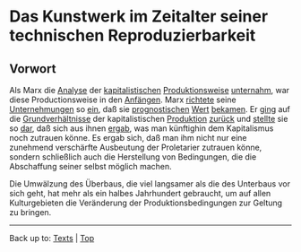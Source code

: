 # Das Kunstwerk im Zeitalter seiner technischen Reproduzierbarkeit

## Vorwort

Als Marx die [Analyse](../../nouns/a/an/Analyse.md) der [kapitalistischen](../../adjectives/k/ka/kapitalistisch.md) [Produktionsweise](../../nouns/p/pr/Produktionsweise.md) [unternahm](../../verbs/u/un/unternehmen.md), war diese Productionsweise in den [Anfängen](../../nouns/a/an/Anfang.md). Marx [richtete](../../verbs/e/ei/einrichten.md) seine [Unternehmungen](../../nouns/u/un/Unternehmung.md) so [ein](../../verbs/e/ei/einrichten.md), daß sie [prognostischen](../../adjectives/p/pr/prognostisch.md) [Wert](../../nouns/w/we/Wert.md) [bekamen](../../verbs/b/be/bekommen.md). Er [ging](../../verbs/z/zu/zurueckgehen.md) auf die [Grundverhältnisse](../../nouns/g/gr/Grundverhaeltnis.md) der kapitalistischen [Produktion](../../nouns/p/pr/Produktion.md) [zurück](../../verbs/z/zu/zurueckgehen.md) und [stellte](../../verbs/d/da/darstellen.md) sie so [dar](../../verbs/d/da/darstellen.md), daß sich aus ihnen [ergab](../../verbs/e/er/ergeben.md), was man künftighin dem Kapitalismus noch zutrauen könne. Es ergab sich, daß man ihm nicht nur eine zunehmend verschärfte Ausbeutung der Proletarier zutrauen könne, sondern schließlich auch die Herstellung von Bedingungen, die die Abschaffung seiner selbst möglich machen.

Die Umwälzung des Überbaus, die viel langsamer als die des Unterbaus vor sich geht, hat mehr als ein halbes Jahrhundert gebraucht, um auf allen Kulturgebieten die Veränderung der Produktionsbedingungen zur Geltung zu bringen.

----

Back up to: [Texts](../index.md) | [Top](../../index.md)
